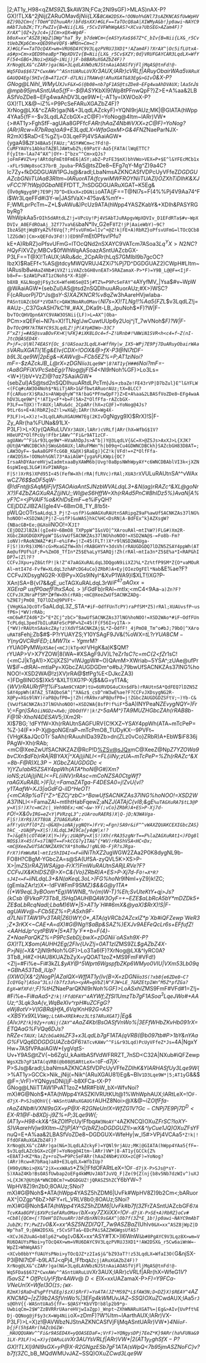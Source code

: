 |2;AT1y_H98<qZ*MS9Z*L$kAW3N;FCa;2Nl9sGF)>MLAS)nAX-P?GX)!TLX&^2jNij(ZARuOMav*6jNii{LX&`BCAW2DSX=!OONoh%GNl73sAZKNCASfUwWpHV8Z)9b2Cm<{!TOeH^DIhuuARr)bFd$nXX)#GLF==TaTOcQ8aA|XIWMyA&b!}p0awi~NAYC9mAbTJubZK;TY;PwZIv{B=Nii{LX&_r5CvIVFWhWqAAS?<XCva?UbSEG>AZam4F)?XrAX^|OZ+2yJc4=jICm>xQX=Wg4F-b8oX=xx^ASZ8jWpZ|DWp^haT_9y_b7deWCm<{eASYyXa$$67Z*C_bIv{B=Nii{LX&_r5CvtUebZKp6Cm>xQED9heVQF$-WMOn=Cm=c?X)#GLF==TaTOcQ4X>wm=VRU6DAYC9V3LqzPVRUJ3XD1*!AZam4F)?XrAX^|Oc5ifLUtxA-a$#p>Cm>xQED9heaBp*TWpXDVIv{B=Nii{LX&_r5Cv$XZY;0d}VRUFGAYCAR3LqdLX=WfYF(54<GBG+JNoi>@X&@~iNij)jF-b8BARuXGAZbZ4F)?XrNog@LX&^cZARr)ga(N&+3LqdLAVWbzNJStnAaiAOASfVjFljMqAS@tnFd!@-Wq5FDa$$67Z*CwxAWv^^ASntUARuLUV`Xr3AUX;lARr)cVRLf|ARuyObairWAa5`VARuXGAUQQ4Eg(5HIv{B=AT1zCF-d7LNiiTRAWv@!ARuXGAT&83Eg&>GIv`0&X-P?GNog@LNihl_WMyU`XJvF&X=G(@b08=nb7gF1AS@tsZDe8~EFg4waAhDVAUX;lAa5`rJs@mpb95jmASntUAa5{fF=-$@ASY*KbXI9(Wp8tPFnwQpF?}Z>E+A%aa&2LBASfVoZDe8~EFg4waAhDV3Lqe9W*{;-AT1y=IXWOoX-P?GX)!TLX&@~iZ%=P9PcSeFARuXGAZbZ4F)?XrNog@LX&^cZARr)ga(N&+3LqdLAZckyF)=YQNl9rjAUz;MK|@GIATA(hWpp4YAa5{fF=-$v3LqdLAZcbGX=zC@F)=YoNog@4Itm~lARr)VW*{>#AT1y>FghSfF-agUAa8GPFfcF*ARr(hAaZ4Nb#iVXX=zC@F)=YoNog?(ARr)Rcw=R7bRaq)aA9+E3LqdLX=WfaGaxM>G&4FNZ*NaeParNJX-R2mX)$RaD<E%gZ!j=03LqeFPj4VSAaiAGW*{ygaA9&`ZF34BAa5{FAUz;^ASY#WCm=c?Fd!@-CuMFYAUYs1AbkoTAZBlJAWtwbZ%;69PatV-Aa5{FATA(lWqETTC?F{yItm~lAa74^AX^|OY+-I^bzx^^Cm>xQJs?joFmF#VZ%+y!ARtdqFmEt0FmE6|ASY;abZ~PzFE3$mX)bhVWo>VEX=P+$E^l&YFEcMCb1x-xFLr5UWp8soC37brB_Jpuba`-PAS@tsZDe8~EFg7qY-Mg^Z)9a4C?Ic7Zy+fkDGDGUAW1PGJs@&radl;LbaNmsAZKNCASfVDPcUyVFfeZ*DGDGUAZcbGNiiTUAa83RItm~lARuorATA(fcywiMWFROYNiiTUAZl}OZXhTiDIhK&XJvFCC?F?tWpj0GbaN*lEFfDTT_7nSDGDGUARuXGAT~K5Eg&{IIv`0gNgyg9Pj7E9Pj7D^D<EkxX=zDGNii`oATA(jF==T@Nl7s=F(4%%Pj4V9Aa74^Fi$Wr3LqeFFd#i3Y-w|JASfVaX>4?5av&%mY+-F;WMLprPcTm~Z*L$vAWu&)PcUz9ATA(hWpp4YASZKabY&+XDIh&PASYRGbyRg?WhWpkAa5`rDIh5dARtdLZ!j=VPcUy!Pj4VSAbTJuRApgvWpXDVIv_D1EFdRTa$#v~WpXDVIv_A0EFdROaAj_3Zf77va%E&`baN*lIv_G2eF`8TZ!jP|AaieWbY)~9C?IbzAS@tjWqBYyAZ%f6Vq{?;PfsvUFmG=lIv^+@Z!k|FE+A)RbRZ}oPfsvUFmG=lTOcQCb8lZZGdW)|Cm>xQEFdv3Fd!))ED9h`FmEt0Pfsv!Pfu?kE+A)RbRZ}oPfsvUFmG=lTOcQNd2nSXAYC9VATcm7ASoa$3Lq^YX>N2NC?HQyFi$XVZy;MBCv$0fWhWqAASoazASntUAZcbGX-P3LF==T@X)!TrAUX;lARu&dc_2CpARr(hLqS7GMIbI9b7gcOC?IbzX)$RaEFf<%AS@tdcyMWQVRUJ4ZXi7%Pj7D^DGDGUAZ2)CWpH#LItm~lARusIb8`wHAaZ4Nb#iVXZ!iiVAZcbGH8vnEAT>5RAZamaX-P>*F)=Y9B_L@@F=<IjF-b8=F=-$zAW1PvAT1zCNoh$*X-R1@F-b8XB_K&LNog@jF$y3cX=WfeH6Se@I5j#TZ%=P9PcSeFAY^4`AYyfMV_|Ysa$#v~WpW@WAaiAGW*{sebZul}AS@tsd2nSQDIhuuARuorAUz;#X>)WSC?F{cARuorPj7D^Js@*sY-S)XAZKNCR%v8qZ*w3hAareHVjwIaba`-PASntUAZcbGF*zVDATc>QAW3NoARuOMav(`*Nl7s=X)!TLNg!!%Aa5{FZ*L$v3LqdLZ!j=#AUz-_C37GxASH7kC?#_#AX_DKa9t-LB_JpuNoh$*F)?W|F-b`vTOcQHVQpn6AYC9VAW3OSNii{LF)>L=AX^|Oba`-PCm>xQEFei~Nl7s=X)!TLNg!JwCuwtUUp6y2Uoj^jT_7wVNoh$*F)?W|F-b`vTOcQMX?kTRAYC9S3LqdLZ!jP(AYpKDWo~33C?F^xZ!j=#AS@svaBOvFX>K|%FK}#iXK8LOc4=f~Z!URnb#!%NWiN1SVR<h<c4=f~Z(nI-JtcD@ASED4X-P>jF=;U|Nl74EASY{Oc_$!UASoaz3LqdLX=WffHy|w_IX5~WPj7E9Pj7DuARuyObairWAa5`VARuXGATl{1Eg&*EIv{CDX=!OOX&@>fX-P3@Nl7tDF-b9L3Lqe9W*|2pEg&~KAWv@~FCb5EZ%=P;AT1ziNoi?mF=-$zAZckJB_L@rX=zDGNii`o3Lqe9W*|8?AT1y{H##6`Noi?mF=-$rAa8GPFi$XVPcSebEg(rTNog@jF(54<Nl9r*Noh%GF)>Lo3Ls=<W*}!}bV+VzZ$)@?a$z7SAaiAGW*{sebZul}AS@tsd2nSQDIhuuARtdLPcTm)Js=`zbaZe!FE43rVP|D7bZul}E^l&YFLW<(FCq#cAW3O4Noh$*NiiTjAR>1&FfbwtARuorAUz;tX=8LCC?F{cARuorX)$RaJs>A%WpqhyW^YA!baG*PFnwQpF?}Z>E+A%aa&2LBASfVoZDe8~EFg4waAhDV3Lqe9W*{*!AT1y<F*+b=F(5A>Z*OlfFfa-rAZcbGX-P3LF==T@X)!TrAUX;lARu&dc_2CpARr(hX=zC@F)=YoNog@4Js?9tLr6s+E+A)RbRZ}oZ!l>wX&@;IARr(hX=Wg4X-P3LF)>L=X)z!=3LqdLARuXGAUHW7Eg(2KIv`0gNgyg9X)$RrX)!S|F-Zy_ARr(ha%FUNa&91LX-P3LF)>L=X)y{QARuLUV`Xr3AUX;lARr)cVRLf|ARr(hX=WfbG$1V?H8eUPZ*OlfPcUy!Ffbr1AWv^^Fi&r9AT1zCF-agUAWv^^Fi&r93Lqe9W*~HVaAhDpJs>A^b|)Y@3LqdLV{&C=X>@ZSJs>AxXJ>L{XJK?@Ut@A*WNCDBCkh}SWo&b0AUX;lARuFMWn^h|b09q+Cu4GDWNCDBCkh}SAZcbGH83D8AT=;LAW3OyF=-$wAa8GPFfcG6B_K&@X)$RaEg)}CZ!k|VFd!=+Z*OlfFfa-rAW2DSX=!OONoh%GNl73*AaiAGW*{yga%FLKWpi{OC?IrsaAhDYAareHVjwIadmtxaaByXAWM6b|Uvg!0aBpsNWhWpyAY*c6WNCDBAblVI3k<jXZN6spWIeqL3LG#)XvP1WARga-F|S!)XrR$)XPd95I<45(FefW=Xh(rRA|fLRVc)rRAl;XUA3rX`VULuRAUtnSA^^vWAxwC*Z76$$aDF5qW-@!dFnt@SAqMjlFjVfSAOAiaAntSJNzbWVALdqL3+&N(ag)rRAZc^&XL@goNrX?)F4ZbZAGXuRAZ(jiNU;;WI@eS6HffW=Xh(rRAd5PnC#BhIDz5%}AvaN|A%yF?C=<jPVAIF%a&KhID*sEmF~e%iFyQH?CEjDDZJlBZA((gIe4V~6BmO8_TY_8!b5t-pWLQcOTr`5aALdqL3_Pj!Z~usfP)&uWAGXuRAUtnSARipgZ9aF%awUfSACNKZAs37lNG%hoNOO!=XSD2WA|Pj!Z~usfP)&uWAS}hkC%HC<DsRN|A-BdFEx^k}AZXsgW?{NBacGB+Ee;@&Xo`iiNOO!=X`JI?CEjDDZJlBZA((gIe4V~6BmO8_TXPppW^I&sVO|^XArouRAl~mtI%W?)FLG#)Xm2R-XGbcZAUGDGDXPppW^I&sVwUfSACNKZAs37lNG%hoNOO!=XSD2WA@$-=Fo8b-Fm?ioNV)rRAoN3WAZ*#iF~e%iF#=j!Z<45(FLT!)X*r9lNSD2WAUga-F|S!)XrR$)XM6!cG>MxaGZfW=Xh(rRABGHYY+3dsVh(rRAUGDGDQ7lDZN5ZSAY4ppWh(ATAe@ufPUf%iF;P=%ZmO8_TfIn*Z5$E%aLyYSARQj!Zh(rRAl~mtIa3n*Z5$E%a*I<RAP&hIDP7=(Zl?F?CCFvJXpu+yZ8&tfP!|k!Z^47aAGXuRALdqL3DQgoN9iiXZJ%L*Zz%tfP9SM*Z{O*vaMOuRAl~mtI47d-FvfW=XLdqL3zhAPcDG4uCo}ZRbR)A+Ey|OIezOgFEl*Nab`&E%ae?F?CCFvJXDsygNG2R-X@Py=XGs9lNyl^&XvP1WA9}l$XLT!)XG?P-XAn)SA=B{vI7&&gE_ucTAGXuRALdqL3rW$iF^47aAOxx=XGEraP~usfP0aefFlhxSAoL>)FG%hoN*r9lNEvygNL&K_BX8b-Fj)jiNN6Z*F^ntXHXfW=Xh(rRAUtnSAGFURV{C!KXZ~YSAY4ppWh(ATA99m!ZAsD<Dvs7lNj7d-F}ZD<D)mTcPoj?sJQx>mC8|R;Y@Np*Z7YZOWa9bvCXn$dFb)rRAl~mtIx;<mC4<9Aa`~a)Zn?F?CCFvJXJNraPfSM*Z#fW=Xh(rRAb;<mC@XeeZwUfSACNKZADg-%Z9E7jPmO8_TQ7lDZx@9PVFt~{VHgK&aJQcOTr`5aALdqL3Z_STA`*#iF~OdfFUnTcPY)raPfSM*Z5)rRAl;XUAUvsfP~usfP6>|*WV)rRAb;<mC6wRfZ4d6*Z>^E*ZCj^zbC>^BawUfSACNKZAs37lNG%hoNOO!=XSD2WAo*#iF~OdfFUnTcPLdqL3ped7bILuRAFeScP9P=%Z<45(F{F56I>y1TA->{*WV)rRAUtnSAakcZAy!z)XdVfSACNKZAj$L*Z~OdfF!_4jPmO8_Tm^o#bJ;79bO|^XArouRAT8`Fehj;Zb$#$-P?rYUAYZS;Y10YSAgF9JV&(%oWX=$tL?rYUA8CM-Y(nyQVCRdFED;LMW7Ix-Yg$mrM?rYUA0PyMW`pXSAe{<mCJ|kTg<KF`VHgK&a)K$QM?rYUAP>V>X7YZOW|8(WA~#XSAgF9JV)L?eZ*r1sC?c=mC{2<fZ*r1sC!{<mCJ|kTgA1)>XCijXZS)^vIWJgpW#~O)QAmM>XWriab~5YSA^;zUAe@ufPrW$iF~dtRAl~mtIaPy=XGbcZAUGDGDm^o#bJ;79bwUfSACNKZAs37lNG%hoNOO!=XSD2WA@!z)XV)rRA@$tfPg%E<DJkcZA3)<)FDg8lNOS$)Xk5^&XLT!)XG?P-Xj$&&G=y1TA&;{*WV)rRAURrfP!f%iF*`5aAm9CYADP)tU=6URVDG4uCXn$dFb)rRAUtnSA*QdFEQ7lDZN5ZSAY4ppWh(ATAZ_STAQboSA^|^XA&z$_csD^nW3wE%ae?F?CCFvJXDsygNG2R-X@Py=XGs9lNY)raP8@ufP0=j!Zh(rRA9xraP8@ufP0=j!ZGbcZAUGDGDZSFtV;~)Yb-C&{VwUfSACNKZAs37lNG%hoNOO!=XSD2WA{8sfP!f%iF*`5aA)INYPeaN*ZEvygNQY=)FrV;=Fgn)SAo`iiNGDz=Xwb;jDbOdfF!|k!Z*`5aAM^}TA9MUZHGbcZAh(rRAB8b-F@1R-X*$hoN4DESAV5;%ZV|k!Zfu;jDE%tfPkGcCFaR$)Xm2R-XI$7BG;`!dFYfW=Xh(rRAUtnSAGFURV{C!KXZ~YSAY4ppWh(ATA~mTcPeP=%Z-}4(F*>P-Xj@goNGEraP~mTcPmO8_TUDyKX--9PVFt~{VHgK&aJQcOTr`5aAh(rRAuuhIDa39Zb>dn(ZLz0vCo}ZRbR)A+EbW$iF836jPAgW=Xh(rRAb;<mC@XeeZwUfSACNKZAZ@RcP!D<%ZSv@sJQx>mC@XeeZ@Np*Z7YZOWa9bvCXn$dFb)rRA|RBYAX|^XAj)jiNLI<=FL{iiNy;zUA~mTcPeP=%Zh(rRAZc^&X=8b-F@R$)XL3P-XGbcZAUGDGDc<YjYZu!abR5ZSAY4ppWh(ATA*$hoN@G#)Xm?ioNS;zUAj)jiNLI<=FL{iiNV)rRAsc=mCoNZSA0CtgWf?raAGXuRABL>)F|U;=FamaZATga-F4DESA0=j!ZvU{vI?y1TAafW=XJ3$|aG%GaA#I9Ca{y4qWc3y$FyZbZAm9CYAKUQ=XWQ8#b>?LeZ6b~{VHgK&aJQcOTr`5aAUGDGDvjWSAkpWhWFVIvCo}ZRbR)A+EZt$dFQ-iID^HeOT!{<mCA9p%aT{^*Z>^E*ZCj^zbC>^BawUfSACNKZAs37lNG%hoNOO!=XSD2WA@!z)X;WuRAl~mtIv`b-F@R$)X@c@sJ@!z)Xv)}*WV)rRA-cygNj3P-XrR$)Xo}ZRbx#uBRc(hcGN@cZA@!z)X;WuRAUtnSA(FWeH_Z$oUUtwuCo}ZRbR)A+EZt$dFQ-iID^HeOT!{<mCA9p%aT{^*Z>^E*ZCj^zbC>^BawUfSACNKZAs37lNG%hoNOO!=XSD2WA*37lNLI<=FamaZAl~mtIhtHabFqewZ;aN*ZJ(ATAjC{vI8;&gE`%uTAGXuRA7$tL3@Py=X|S!)X?c=mC2c|_Veh9DEx;<mC~&w-YF(;vCo}ZRbR)A+ES>P-Xj7d-F`O!=X&0`vIRG=eZ<Y|PVRzqL3^;zUArouRAER$)X|Q-jD;N3WAVga-F|S!)XrR$)X7T8UA_Z7UAGXuRAr-afF!yUcPflO*Zi~@&X@>ioNAjygNQY=)FrV;=Fgn)SA9r&iF^^vWAXZQUAKCEXIGbcZAS}hkC_-zUA@Py=X|S!)XLdqL3#I9Ca{y4qW|x!?T=)&gEh|cOT4G#)X|Y=)Fy;zUA@Py=X|S!)Xh(rRA35zgNrT==F%laZAGXuRAt1<)FDg8lNOS$)X<45(F=s7lN@T==F>kCCG?y1TA&^{*WV)rRAShVSA<HC<Dx;<mC@XeeZwUfSACNKZAX9CYA*$hoNwJ!gNL9b-FjR?sJRga-FrX?)FmWuRAl~mtIz5hID4I<=F=`iiNiThXZ2*ugWGW2ZAa2P0K8dygNL9b-FO8H?CBgM-YGbcZA=s@SA(UfSA-zyQVL5K>XS>P-X>|m*ZS)rRAZjWSAjga-FrX?)FmWuRAUtnSARjLRVe?F?CCFvJX&KhIDSZ@>X=C&{Vo}ZRbR)A+ES>P-Xj7d-F`O!=X*R?sJ4I<=F=`iiNLdqL3+&N(aKeqL3oL>)FG%hoN*r9lNml+yZ9}k!ZC;(gEmlaZAr!z)X*-!dFV#FmF9SM*Z}$&&G@y1TA*{{*W9eqL3yBOom*Eg)lWWNB_^Iv{m)W-T}%Eh;SvUteKtY+qj>Js?{kCsb`@VkaP73Tb8_I5HqDAUHBQAW3OyF=+~EZE$aLbRcA5bY*mDZDk5+ZE$aLbRcqNadl;LbaM)6W*|5>AT1y`H##6mX&@yaX)$RrX)!S|F-agUAWv@~FCb5EZ%=P;ASxh9F-d7LNiiTTAW1Pv3TAR|Z6I}WY;0*_ATA(qVRCb2AZcxIZ*p`Xb#iQFZewp`WeR3;Z*3rKX<~CAE+A=dX)#G@Ng!!$aBp&SAZ%}EXJv9AEFeQcLr6s+EFfufZ!<AAHdJp^cytPBW*|5*AT1y`F*+b=F(4}-Z*NaeParQKZ%=P9PcSebDj;bwX=zDGNii`oASxh9X-P?GX)!TLX$om(AUHH2Eg(2FIv{UvZ!j=0AT1zIZ*MS9Z*L$gAZbZ4X-P>jNij(=X&^2jNl9r*Noh%GF)>Lo3Ta6(F)?XrNog@LX&^lyRC0A?3Tb8_H#Z<HAU8KUAZbZyX=yQOAT1zoZ*MS9FmF#VFd!}<Z!j=#Fi%e~Fi#3kZ*L$yAY@^5Wprt6WgspfbZKp6WMyo0VIU|VXm53Lb09q+GBhA53Tb8_IUp?{IXWO|X&^2jNogP|AZalQX=WffAT1y{Iv{B=X=zDGNii`o3S(?xb8{e6ZDe8~C?IcQYGq?|ASoa^3Ls)(b7fz3a%><yAR=gVbZ|N^FJW+LE_7&RZEtpIWn^M5Z*pfZGa?EgX=WfXFd!`;F)%tHZ*NaeParQKNl9r*Noh%GF)>LoASxhlZ*MS9FmF#VFd#1=Z!j=#Fi%e~Fi#*aAa5`*Z!k|!FfdOFAY^4`AYWf;ZfSI1Umz$Tb7gF1ASoa^3LqeJWo%|3E+BAWa$#+AAUz;^3Lqk3aA{v_WqBeXIv^rpH#uZCFgG?eWj8otV>V(lGBRdjHfA_6Vq!KnH92G=AS?<XB5Yx9XLVs`Wg;LtAR=XREk#oz3Lt$7ARuXGAT}`|Eg&{AIv`JPZ!k}9Zy+roNij(ZAY^4`AaZ4Kb!BsOASfVnWo%|3EFfWHbZKvHb091rX=ETQAaG%FVQq6DJs?hRZe<`TAUX;lAZcbGaA9&`ZF3+x3LqdLb7gF1ATA(qVRB(@b097tb#P>1bY&nYAaG%FVQq6DDGDGUAZcbGF*6`7ATcvKAWv^^Fi&r93Lqd)PcUyVFfeZ*Js=`4A|NgxYHw+7ASfVPAaiAGW*{ygVqtS-Uv+Y9AS@tZV{~b6ZgU_kAaitbASfVdWFRRZT_7nSD<C32A|NXub#iQFZewp`WgsXZb7gF1ATA(qVRB(@b08@SARtLeX=!O`F-d7jX-P>SJs@&radl;LbaNmsAZKNCASfVDPcUyVFfeZ*DIhK&YIARHASfUy3Lqe9W*{>%AT1y>GCCk>Nik_jNij(=Nik^(ARuXGAU81}Eg&~BIv`1D3Lqe9W*|5;AT1y`G&&$@F=;VrF)=YQNgysDNij)jF-b8XFCa-tX-P?GNog@LNiiTTAW1PvAT1zoZ*MR#FbW_bX=WfvNoi?mX)#G@Noh$*ATA(hWpp4YASZKlVRUtKUt@1%WhWphAUX;lARtLeX=!O`F-d7jX-P>SJs@OhV{{-WASntUARuXGAUGf`AUHZ8Noi>@X&@~iZ*OlfFfa-rAaZ4Nb#iVXNl9sGX=yP@X-R2GNeUn!X=WfZG$1V?Gc-CNPj7E9Pj7D^D<E%gZ!k|VZ%;5VASxh9Noh$*X-R1@F-b8XDj-j9Z%=P;3Lqe9W*{;(AT1y=H98<kX&^5kZ*OlfPcUy!Ffbq`AW3NoAY^4`AZKNCQ)OXuZ*FrSC?IoXY-S)VAareHVjw9XItm~lZ!jP|AY^G{bRZ}oDGDGUZ!l>wX&^lyCue1JQ)OXuZ*FsYFnuQ=E+A%aa&2LBASfVoZDe8~DGDGUX=WfeHy|w_I5#>VPj4VCAa5`*Z!k|!FfdOFARuXGAZbZ4F)?XrNog@LX&^cZARr)ga(N&+3LqdLAZckyF)=YQNl9rjAUz;MK|@GIATA(hWpp4YAa5{fF=-$v3LqdLAZcbGX=zC@F)=YoNog@4Itm~lARr)VW*|8-AT1y{GCCk{Z%<E8ATJ<KZ*Na;Zy+roZ%=P9PcSeFARr(hAaZ4Nb#iVXX=zC@F)=YoNog?(ARr)Rcw=R7bRaq)aA9+E3LqdLX=WfbIUp?{H90yUNoi>@X&^2jX=xxWAa5`*Z!k|!FfdOFARtLeX=!O`F-d7jX-P>SJs@*sY-S)XAaZ4Kb!BsOASfUwbap2oEFg4kWMUvJAbTJuVQ_F|Ze(9{Z(nj{b8v5Nb7dzWIv^)uXJ>L{XJK?@Ut@A*WNCDBCm?+wDGDGUZ!jQRASZ5hZC`Y6bYW~?WpHV8Z)9n2b0;8OAUz;SNoi?mX)#G@Noh$*ATA(hWpp4YASZ5hZDM6|UvFk#WpHV8Z)9b2Cm<;bARuorAX^|OZgp*6bZ>NFY+rL_VRLV8b0;8OAUz;SNoi?mX)#G@Noh$*ATA(hWpp4YASZ5hZDM6|UvFk#b7f(3Z*FrZASntUAZcbGF*6`7ATcvKAa8GPFi$XVPcSeFARuOMav(`bX=xy7ZXiiXX=!O`F-d7jX-P>SE+A)RbRZ}oCv#<Cb8l{QCm<{!TOeH^DIhuuARr)bFd$nXNl9sGAX^|Ob7f(3Z*E_1b!}p0awi~NAYC9mAbTJubZK;TY;PwZIv`0&X=xx^ASZ5NZDl7QT_7w9ASZBaZ*(UhIv`0&X=xx^ASZ8jWpZ|DWp^haT_9;@AW2DSX&_r5CvSFTa&~EDcPAiSAZ2WGWgsUfAS?<XCvJ6ZUuAG<b8lp6Z*wOgIv`0&X=xx^ASY#TX>)I6WnW`&b#8PgAYC9V3Lqz8X>wm=VRU6DAUYsPNoi>yTOcQ4X>wm=VRU6DAYC9V3LqzPVRUJ3XD1*!AW2DSX&_r5Cw6aiWnW=-WpZI>WhWqAAS?<XCvb0bbY*fUAUYsPNoi>yTOcQJZ*z2Ia$j&^bZ93aT?!z53LqdLX=WfaI3O(`G&njSX-P3@Nl7tDF-b9LATJ<qPj4_!Ffbq`AZcj|ARuXGAZbZ4F)?XrNog@LX&^cZARr)ga(N&+3LqdLAVWbzNJStnAaiAOASfVjFljMqAS@tnFd!@-Wq5FDa$$67Z*CwxAWv^^ASntUARuLUV`Xr3AUX;lARr)cVRLf|ARr(hX=WfeG$1V?I5avSZ*OlfPcUy!Ffbr4AWv@~D<E%gPft%EFCb5EATA(pZ*MS9FmF#VFbW_ba%FUNa&91RFbW_bX=WfYFd!`;GB7$IX=xxUAZamaX-P>*F)=Y9FCa-VNeUn!X=WfeI3O(`I5;{WX-R2mX)$RaD<E%gPft%EEg)$zX)$RrF)=YoATA(JZ*MS9Z*L$fAW3N;D<DZ}X)$REAY^4`AZKNCMQ~|zZ)9b2ASfVnWo%|3EFg4kWMUvJAZ~SSQ)OXuZ*CwdAUX;lAa5`rJs@OhV{{-WASntUAa5{fF=-$@ASY*KbVYD!b8lp2b9*p-UwbiqCm=2$W^ZzBVRRrUAareHVjwIaZgp)_Wnpt~ZXhWNARuXGAT%=|Eg&>AIv{UvPft%EDj-QQNog@jF$y3cX=Wg4Nii`oX=zDmF)?W%Itm~lAarthAUX;lARr)VX-P3LF)>L=X)z!@AVWbzNJStnAZKNCASfVjFljMqASntUARr)VW*}*4Nii`oF-b{jF(5h$ARr(hAZcbGIW-_HAUQQUAWv^^Fi&r9ASED4X=yQOASEDaF=;VrF)=YQNgysDPj7EeZ*K}9ARr(ha%FUNa&91LX-P3LF)>L=X)y{QARuLUV`Xr3AUYs$VRLf|ARr)VW*|2(AT1y_FghSfX-P?GX)!TLX$l}9Nl9sGX=yP@X-R2GNgzESb7gF1ATA(sWpQ<7b95jmASZNoFC}v?b7f(3Z*C_bB_MQdWMUvJAZ~SSQ)OXuZ*Cwd3Lqe9W*